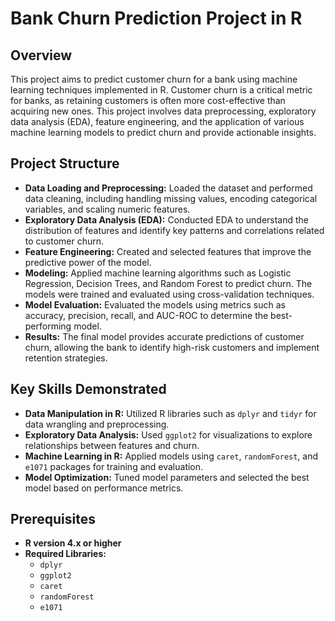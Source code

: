 # Bank Churn Prediction Project in R

## Overview
This project aims to predict customer churn for a bank using machine learning techniques implemented in R. Customer churn is a critical metric for banks, as retaining customers is often more cost-effective than acquiring new ones. This project involves data preprocessing, exploratory data analysis (EDA), feature engineering, and the application of various machine learning models to predict churn and provide actionable insights.

## Project Structure
- **Data Loading and Preprocessing:** Loaded the dataset and performed data cleaning, including handling missing values, encoding categorical variables, and scaling numeric features.
- **Exploratory Data Analysis (EDA):** Conducted EDA to understand the distribution of features and identify key patterns and correlations related to customer churn.
- **Feature Engineering:** Created and selected features that improve the predictive power of the model.
- **Modeling:** Applied machine learning algorithms such as Logistic Regression, Decision Trees, and Random Forest to predict churn. The models were trained and evaluated using cross-validation techniques.
- **Model Evaluation:** Evaluated the models using metrics such as accuracy, precision, recall, and AUC-ROC to determine the best-performing model.
- **Results:** The final model provides accurate predictions of customer churn, allowing the bank to identify high-risk customers and implement retention strategies.

## Key Skills Demonstrated
- **Data Manipulation in R:** Utilized R libraries such as `dplyr` and `tidyr` for data wrangling and preprocessing.
- **Exploratory Data Analysis:** Used `ggplot2` for visualizations to explore relationships between features and churn.
- **Machine Learning in R:** Applied models using `caret`, `randomForest`, and `e1071` packages for training and evaluation.
- **Model Optimization:** Tuned model parameters and selected the best model based on performance metrics.

## Prerequisites
- **R version 4.x or higher**
- **Required Libraries:** 
  - `dplyr`
  - `ggplot2`
  - `caret`
  - `randomForest`
  - `e1071`
